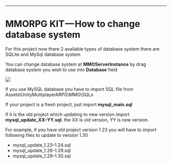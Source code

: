 * * *

MMORPG KIT — **How to change database system**
==============================================

For this project now there 2 available types of database system there are SQLite and MySql database system

You can change database system at **MMOServerInstance** by drag database system you wish to use into **Database** field

![](https://cdn-images-1.medium.com/max/1600/1*hejKpeGcNeSuR0dHsw68dA.png)

If you use MySQL database you have to import SQL file from Assets\\UnityMultiplayerARPG\\MMO\\SQLs

If your project is a fresh project, just import **mysql\_main.sql**

If it is the old project which updating to new version import **mysql\_update\_XX–YY.sql**. the XX is old version, YY is new version.

For example, if you have old project version 1.23 you will have to import following files to update to version 1.30

*   mysql\_update\_1.23–1.24.sql
*   mysql\_update\_1.28–1.29.sql
*   mysql\_update\_1.29–1.30.sql